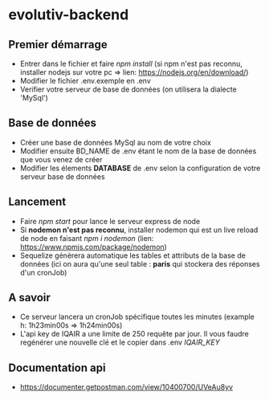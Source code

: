 # evolutiv-backend

## Premier démarrage
- Entrer dans le fichier et faire *npm install* (si npm n'est pas reconnu, installer nodejs sur votre pc => lien: https://nodejs.org/en/download/)
- Modifier le fichier .env.exemple en .env
- Verifier votre serveur de base de données (on utilisera la dialecte 'MySql')

## Base de données
- Créer une base de données MySql au nom de votre choix
- Modifier ensuite BD_NAME de .env étant le nom de la base de données que vous venez de créer
- Modifier les élements **DATABASE** de .env selon la configuration de votre serveur base de données

## Lancement
- Faire *npm start* pour lance le serveur express de node
- Si **nodemon n'est pas reconnu**, installer nodemon qui est un live reload de node en faisant *npm i nodemon* (lien: https://www.npmjs.com/package/nodemon)
- Sequelize génèrera automatique les tables et attributs de la base de données (ici on aura qu'une seul table : **paris** qui stockera des réponses d'un cronJob)

## A savoir
- Ce serveur lancera un cronJob spécifique toutes les minutes (example h: 1h23min00s => 1h24min00s)
- L'api key de IQAIR a une limite de 250 requête par jour. Il vous faudre regénérer une nouvelle clé et le copier dans .env *IQAIR_KEY*

## Documentation api
- https://documenter.getpostman.com/view/10400700/UVeAu8yv
